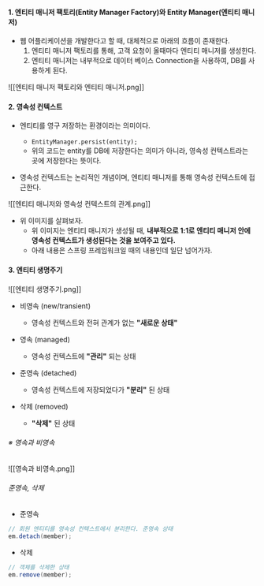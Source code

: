 
#### 1. 엔티티 매니저 팩토리(Entity Manager Factory)와 Entity Manager(엔티티 매니저)

- 웹 어플리케이션을 개발한다고 할 때, 대체적으로 아래의 흐름이 존재한다.
	1. 엔티티 매니저 팩토리를 통해, 고객 요청이 올때마다 엔티티 매니저를 생성한다.
	2. 엔티티 매니저는 내부적으로 데이터 베이스 Connection을 사용하여, DB를 사용하게 된다.

![[엔티티 매니저 팩토리와 엔티티 매니저.png]]


#### 2. 영속성 컨텍스트

- 엔티티를 영구 저장하는 환경이라는 의미이다.
	- `EntityManager.persist(entity);` 
	- 위의 코드는 entity를 DB에 저장한다는 의미가 아니라, 영속성 컨텍스트라는 곳에 저장한다는 뜻이다.

- 영속성 컨텍스트는 논리적인 개념이며, 엔티티 매니저를 통해 영속성 컨텍스트에 접근한다.

![[엔티티 매니저와 영속성 컨텍스트의 관계.png]]
- 위 이미지를 살펴보자.
	- 위 이미지는 엔티티 매니저가 생성될 때, **내부적으로 1:1로 엔티티 매니저 안에 영속성 컨텍스트가 생성된다는 것을 보여주고 있다.**
	- 아래 내용은 스프링 프레임워크일 때의 내용인데 일단 넘어가자.


#### 3. 엔티티 생명주기

![[엔티티 생명주기.png]]
- 비영속 (new/transient)
	- 영속성 컨텍스트와 전혀 관계가 없는 **"새로운 상태"**
	
- 영속 (managed)
	- 영속성 컨텍스트에 **"관리"** 되는 상태
	
- 준영속 (detached)
	- 영속성 컨텍스트에 저장되었다가 **"분리"** 된 상태

- 삭제 (removed)
	 - **"삭제"** 된 상태

###### ※ 영속과 비영속

![[영속과 비영속.png]]

###### 준영속, 삭제

- 준영속
```java
// 회원 엔티티를 영속성 컨텍스트에서 분리한다. 준영속 상태
em.detach(member);
```

- 삭제
```java
// 객체를 삭제한 상태
em.remove(member);
```